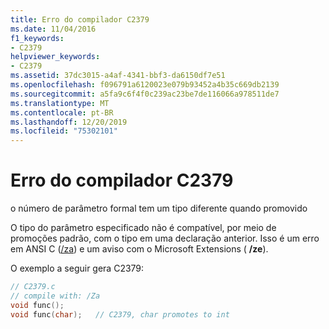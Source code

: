 ```yaml
---
title: Erro do compilador C2379
ms.date: 11/04/2016
f1_keywords:
- C2379
helpviewer_keywords:
- C2379
ms.assetid: 37dc3015-a4af-4341-bbf3-da6150df7e51
ms.openlocfilehash: f096791a6120023e079b93452a4b35c669db2139
ms.sourcegitcommit: a5fa9c6f4f0c239ac23be7de116066a978511de7
ms.translationtype: MT
ms.contentlocale: pt-BR
ms.lasthandoff: 12/20/2019
ms.locfileid: "75302101"
---
```

# <a name="compiler-error-c2379"></a>Erro do compilador C2379

o número de parâmetro formal tem um tipo diferente quando promovido

O tipo do parâmetro especificado não é compatível, por meio de promoções padrão, com o tipo em uma declaração anterior. Isso é um erro em ANSI C ([/za](../../build/reference/za-ze-disable-language-extensions.md)) e um aviso com o Microsoft Extensions ( **/ze**).

O exemplo a seguir gera C2379:

```c
// C2379.c
// compile with: /Za
void func();
void func(char);   // C2379, char promotes to int
```

